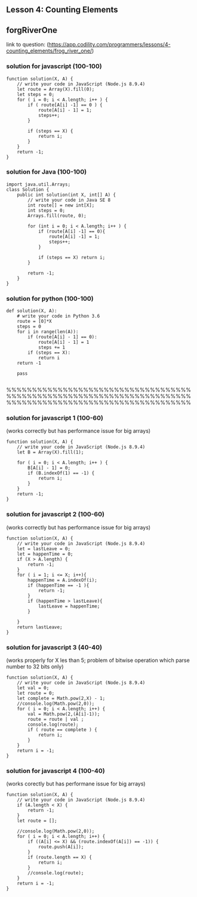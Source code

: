 ## Lesson 4: Counting Elements
## forgRiverOne
link to question: (https://app.codility.com/programmers/lessons/4-counting_elements/frog_river_one/)
### solution for javascript (100-100)
```
function solution(X, A) {
    // write your code in JavaScript (Node.js 8.9.4)
    let route = Array(X).fill(0);
    let steps = 0;
    for ( i = 0; i < A.length; i++ ) {
        if ( route[A[i] -1] == 0 ) {
            route[A[i] - 1] = 1;
            steps++;
        }
        
        if (steps == X) {
            return i;
        }
    }
    return -1;
}
```
### solution for Java (100-100)
```
import java.util.Arrays;
class Solution {
    public int solution(int X, int[] A) {
        // write your code in Java SE 8
        int route[] = new int[X];
        int steps = 0;
        Arrays.fill(route, 0);
        
        for (int i = 0; i < A.length; i++ ) {
            if (route[A[i] -1] == 0){
                route[A[i] -1] = 1;
                steps++;
            }
            
            if (steps == X) return i;
        }
        
        return -1;
    }
}

```

### solution for python (100-100)
```
def solution(X, A):
    # write your code in Python 3.6
    route = [0]*X
    steps = 0
    for i in range(len(A)):
        if (route[A[i] - 1] == 0):
            route[A[i] - 1] = 1
            steps += 1
        if (steps == X):
            return i
    return -1
    
    pass
    
```

%%%%%%%%%%%%%%%%%%%%%%%%%%%%%%%%%%%%%%%%%%%%%%%%%%%%%%%%%%%%%%%%%%%%%%%%%%%%%%%%%%%%%%%%%%%%%%%%%%%%%%%%%%%%
### solution for javascript 1 (100-60)
(works correctly but has performance issue for big arrays)
```
function solution(X, A) {
    // write your code in JavaScript (Node.js 8.9.4)
    let B = Array(X).fill(1);

    for ( i = 0; i < A.length; i++ ) {
        B[A[i] - 1] = 0;
        if (B.indexOf(1) == -1) {
            return i;
        }
    }
    return -1;
}

```

### solution for javascript 2 (100-60)
(works correctly but has performance issue for big arrays)
```
function solution(X, A) {
    // write your code in JavaScript (Node.js 8.9.4)
    let = lastLeave = 0;
    let = happenTime = 0;
    if (X > A.length) {
        return -1;
    }
    for ( i = 1; i <= X; i++){
        happenTime = A.indexOf(i);
        if (happenTime == -1 ){
            return -1;
        }
        if (happenTime > lastLeave){
            lastLeave = happenTime;
        }
        
    }
    return lastLeave;
}

```

### solution for javascript 3 (40-40)
(works properly for X les than 5; problem of bitwise operation which parse number to 32 bits only)
```
function solution(X, A) {
    // write your code in JavaScript (Node.js 8.9.4)
    let val = 0;
    let route = 0;
    let complete = Math.pow(2,X) - 1;
    //console.log(Math.pow(2,0));
    for ( i = 0; i < A.length; i++) {
        val = Math.pow(2,(A[i]-1));
        route = route | val ;
        console.log(route);
        if ( route == complete ) {
            return i;
        }
    }
    return i = -1;
}

```

### solution for javascript 4 (100-40)
(works corectly but has performane issue for big arrays)
```
function solution(X, A) {
    // write your code in JavaScript (Node.js 8.9.4)
    if (A.length < X) {
        return -1;
    }
    let route = [];
    
    //console.log(Math.pow(2,0));
    for ( i = 0; i < A.length; i++) {
        if ((A[i] <= X) && (route.indexOf(A[i]) == -1)) {
            route.push(A[i]);
        }
        if (route.length == X) {
            return i;
        }
        //console.log(route);
    }
    return i = -1;
}

```
